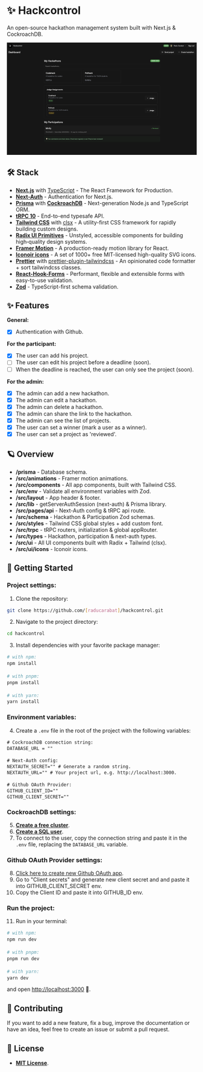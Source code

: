 # ✨ Hackcontrol

An open-source hackathon management system built with Next.js & CockroachDB.

<div align="center">
<img src="public/images/screenshot.png">
</div>

## 🛠️ Stack

- **[Next.js](https://nextjs.org/)** with [TypeScript](https://www.typescriptlang.org/) - The React Framework for Production.
- **[Next-Auth](https://next-auth.js.org/)** - Authentication for Next.js.
- **[Prisma](https://www.prisma.io/)** with **[CockroachDB](https://www.cockroachlabs.com/)** - Next-generation Node.js and TypeScript ORM.
- **[tRPC 10](https://trpc.io/)** - End-to-end typesafe API.
- **[Tailwind CSS](https://tailwindcss.com/)** with [clsx](https://github.com/lukeed/clsx) - A utility-first CSS framework for rapidly building custom designs.
- **[Radix UI Primitives](https://www.radix-ui.com/)** - Unstyled, accessible components for building high‑quality design systems.
- **[Framer Motion](https://www.framer.com/motion/)** - A production-ready motion library for React.
- **[Iconoir icons](https://iconoir.com/)** - A set of 1000+ free MIT-licensed high-quality SVG icons.
- **[Prettier](https://prettier.io/)** with [prettier-plugin-tailwindcss](https://github.com/tailwindlabs/prettier-plugin-tailwindcss) - An opinionated code formatter + sort tailwindcss classes.
- **[React-Hook-Forms](https://react-hook-form.com/)** - Performant, flexible and extensible forms with easy-to-use validation.
- **[Zod](https://zod.dev/)** - TypeScript-first schema validation.

## ✨ Features

**General:**

- [x] Authentication with Github.

**For the participant:**

- [x] The user can add his project.
- [ ] The user can edit his project before a deadline (soon).
- [ ] When the deadline is reached, the user can only see the project (soon).

**For the admin:**

- [x] The admin can add a new hackathon.
- [x] The admin can edit a hackathon.
- [x] The admin can delete a hackathon.
- [x] The admin can share the link to the hackathon.
- [x] The admin can see the list of projects.
- [x] The user can set a winner (mark a user as a winner).
- [x] The user can set a project as 'reviewed'.

## 🪐 Overview

- **/prisma** - Database schema.
- **/src/animations** - Framer motion animations.
- **/src/components** - All app components, built with Tailwind CSS.
- **/src/env** - Validate all environment variables with Zod.
- **/src/layout** - App header & footer.
- **/src/lib** - getServerAuthSession (next-auth) & Prisma library.
- **/src/pages/api** - Next-Auth config & tRPC api route.
- **/src/schema** - Hackathon & Participation Zod schemas.
- **/src/styles** - Tailwind CSS global styles + add custom font.
- **/src/trpc** - tRPC routers, initialization & global appRouter.
- **/src/types** - Hackathon, participation & next-auth types.
- **/src/ui** - All UI components built with Radix + Tailwind (clsx).
- **/src/ui/icons** - Iconoir icons.

## 🚀 Getting Started

### **Project settings:**

1. Clone the repository:

```bash
git clone https://github.com/[raducarabat]/hackcontrol.git
```

2. Navigate to the project directory:

```bash
cd hackcontrol
```

3. Install dependencies with your favorite package manager:

```bash
# with npm:
npm install

# with pnpm:
pnpm install

# with yarn:
yarn install
```

### **Environment variables:**

4. Create a `.env` file in the root of the project with the following variables:

```env
# CockroachDB connection string:
DATABASE_URL = ""

# Next-Auth config:
NEXTAUTH_SECRET="" # Generate a random string.
NEXTAUTH_URL="" # Your project url, e.g. http://localhost:3000.

# Github OAuth Provider:
GITHUB_CLIENT_ID=""
GITHUB_CLIENT_SECRET=""
```

### **CockroachDB settings:**

5. [**Create a free cluster**](https://www.cockroachlabs.com/docs/cockroachcloud/quickstart.html?#create-a-free-cluster).
6. [**Create a SQL user**](https://www.cockroachlabs.com/docs/cockroachcloud/quickstart.html?#create-a-sql-user).
7. To connect to the user, copy the connection string and paste it in the `.env` file,
   replacing the `DATABASE_URL` variable.

### **Github OAuth Provider settings:**

8. [Click here to create new Github OAuth app](https://github.com/settings/applications/new).
9. Go to "Client secrets" and generate new client secret and and paste it into GITHUB_CLIENT_SECRET env.
10. Copy the Client ID and paste it into GITHUB_ID env.

### **Run the project:**

11. Run in your terminal:

```bash
# with npm:
npm run dev

# with pnpm:
pnpm run dev

# with yarn:
yarn dev
```

and open [http://localhost:3000](http://localhost:3000) 🚀.

## 🙌 Contributing

If you want to add a new feature, fix a bug, improve the documentation or have an idea, feel free to create an issue or submit a pull request.

## 🔑 License

- [**MIT License**](LICENSE).

